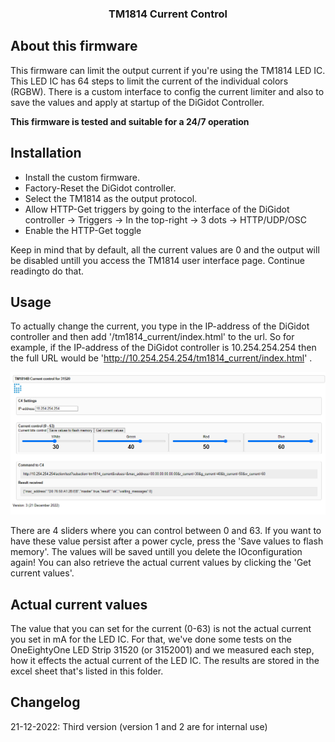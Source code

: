 <div align="center">

  <h3 align="center">TM1814 Current Control</h3>
</div>

## About this firmware 
This firmware can limit the output current if you're using the TM1814 LED IC. This LED IC has 64 steps to limit the current of the individual colors (RGBW). There is a custom interface to config the current limiter and also to save the values and apply at startup of the DiGidot Controller.

**This firmware is tested and suitable for a 24/7 operation**

## Installation

* Install the custom firmware. 
* Factory-Reset the DiGidot controller.
* Select the TM1814 as the output protocol.
* Allow HTTP-Get triggers by going to the interface of the DiGidot controller -> Triggers -> In the top-right -> 3 dots -> HTTP/UDP/OSC 
* Enable the HTTP-Get toggle

Keep in mind that by default, all the current values are 0 and the output will be disabled untill you access the TM1814 user interface page. Continue readingto do that.

## Usage

To actually change the current, you type in the IP-address of the DiGidot controller and then add '/tm1814_current/index.html' to the url. So for example, if the IP-address of the DiGidot controller is 10.254.254.254 then the full URL would be 'http://10.254.254.254/tm1814_current/index.html' .

 [![User interface TM1814 current control](https://github.com/Dennis-DiGidotTechnologiesBV/c4/blob/master/firmware/custom/TM1814%20current%20control/user_interface_tm1814_current_control.png)](https://github.com/Dennis-DiGidotTechnologiesBV/c4/blob/master/firmware/custom/TM1814%20current%20control/user_interface_tm1814_current_control.png)

There are 4 sliders where you can control between 0 and 63. If you want to have these value persist after a power cycle, press the 'Save values to flash memory'. The values will be saved untill you delete the IOconfiguration again! You can also retrieve the actual current values by clicking the 'Get current values'.

## Actual current values

The value that you can set for the current (0-63) is not the actual current you set in mA for the LED IC. For that, we've done some tests on the OneEightyOne LED Strip 31520 (or 3152001) and we measured each step, how it effects the actual current of the LED IC. The results are stored in the excel sheet that's listed in this folder.

## Changelog
21-12-2022: Third version (version 1 and 2 are for internal use)
